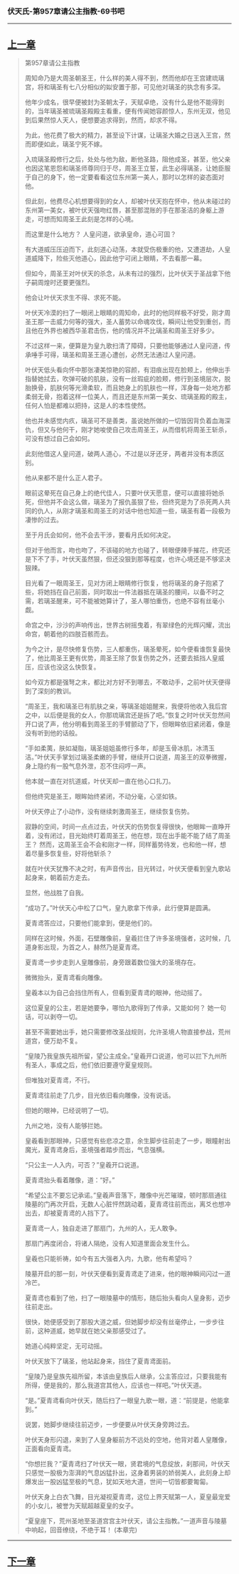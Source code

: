 ### 伏天氏-第957章请公主指教-69书吧

--------
[上一章](./f5321c9e536ce742ae97ea262689bebf.md)
--------


>
>
>
>第957章请公主指教
>
>周知命乃是大周圣朝圣王，什么样的美人得不到，然而他却在王宫建琉璃宫，将和璃圣有七八分相似的姒安置于那，可见他对璃圣的执念有多深。
>
>他年少成名，很早便被封为圣朝太子，天赋卓绝，没有什么是他不能得到的，当年璃圣被琉璃圣殿殿主看重，便有传闻她容颜惊人，东州无双，他见到后果然惊人天人，便想要追求得到，然而，却求不得。
>
>为此，他花费了极大的精力，甚至设下计谋，让璃圣大婚之日送入王宫，然而即便如此，璃圣宁死不嫁。
>
>入琉璃圣殿修行之后，处处与他为敌，断他圣路，阻他成圣，甚至，他父亲也因这笔恩怨和璃圣师尊同归于尽，周圣王立誓，此生必得璃圣，让她臣服于自己的身下，他一定要看看这位东州第一美人，那时以怎样的姿态面对他。
>
>但此刻，他费尽心机想要得到的女人，却被叶伏天抱在怀中，他从未碰过的东州第一美女，被叶伏天强吻红唇，甚至那混账的手在那圣洁的身躯上游走，可想而知周圣王此刻是怎样的心境。
>
>而这里是什么地方？
>人皇问道，欲承皇命，道心可固？
>
>有大道威压压迫而下，此刻道心动荡，本就受伤极重的他，又遭道劫，人皇道威降下，险些灭他道心，因此他宁可闭上眼睛，不去看那一幕。
>
>但如今，周圣王对叶伏天的杀念，从未有过的强烈，比叶伏天于圣战拿下他子嗣周煌时还要更强烈。
>
>他会让叶伏天求生不得、求死不能。
>
>叶伏天冷漠的扫了一眼闭上眼睛的周知命，此时的他同样极不好受，刚才周圣王那一击威力何等的强大，圣人蓄势以命魂攻伐，瞬间让他受到重创，而且他在外界也被西华圣君击伤，他的情况并不比璃圣和周圣王好多少。
>
>不过这样一来，便算是为皇九歌扫清了障碍，只要他能够通过人皇问道，传承唾手可得，璃圣和周圣王道心遭创，必然无法通过人皇问道。
>
>叶伏天低头看向怀中那张凄美惊艳的容颜，有泪痕出现在脸颊上，他伸出手指替她拭去，吹弹可破的肌肤，没有一丝瑕疵的脸颊，修行到圣境层次，脱胎换骨，肌肤何等光滑柔软，而且她身上的肌肤也一样，浑身每一处地方都柔弱无骨，抱着这样一位美人，而且还是东州第一美女、琉璃圣殿的殿主，任何人怕是都难以把持，这是人的本性使然。
>
>他也并未感觉内疚，璃圣可不是善类，虽说她所做的一切皆因背负着血海深仇，但又与他何干，刚才她唆使自己攻击周圣王，从而借机将周圣王斩杀，可没有想过自己会如何。
>
>此刻他借这人皇问道，破两人道心，不过是以牙还牙，两者并没有本质区别。
>
>他从来都不是什么正人君子。
>
>眼前这晕死在自己身上的绝代佳人，只要叶伏天愿意，便可以直接将她杀死，但他并不会这么做，璃圣为了报仇虽狠了些，但终究是为了杀死两人共同的仇人，从刚才璃圣和周圣王的对话中他也知道一些，璃圣有着一段极为凄惨的过去。
>
>至于月氏会如何，他不会去干涉，要看月氏如何决定。
>
>但对于他而言，吻也吻了，不该碰的地方也碰了，转眼便辣手摧花，终究还是下不了手，叶伏天虽然狠，但还没狠到那等程度，也许心境还是不够坚决狠辣。
>
>目光看了一眼周圣王，见对方闭上眼睛修行恢复，他将璃圣的身子抱紧了些，将她挡在自己前面，同时取出一件法器抵在璃圣的腰间，以备不时之需，若璃圣醒来，可不能被她算计了，圣人哪怕重伤，也绝不容有丝毫小觑。
>
>命宫之中，沙沙的声响传出，世界古树摇曳着，有翠绿色的光辉闪耀，流出命宫，朝着他的四肢百骸而去。
>
>为今之计，是尽快修复伤势，三人都重伤，璃圣晕死，如今便看谁恢复最快了，他比周圣王更有优势，周圣王除了恢复伤势之外，还要去抵挡人皇威压，应该也没这么快恢复。
>
>如今双方都是强弩之末，都比对方好不到哪去，不敢动手，之前叶伏天便得到了深刻的教训。
>
>“周圣王，我和璃圣已有肌肤之亲，等璃圣姐姐醒来，我便将他收入我后宫之中，以后便是我的女人，你那琉璃宫还是拆了吧。”恢复之时叶伏天忽然间开口说了声，他分明看到周圣王的手臂颤动了下，但眼眸依旧紧闭着，像是没有听到他的话般。
>
>“手如柔荑，肤如凝脂，璃圣姐姐虽修行多年，却是玉骨冰肌，冰清玉洁。”叶伏天手掌划过璃圣柔嫩的手臂，继续开口说道，周圣王的双拳微握，身上隐约有一股气息外泄，忍不住闷哼一声。
>
>他本就一直在对抗道威，叶伏天却一直在他心口扎刀。
>
>但他终究是圣王，眼眸始终紧闭，不动分毫，心坚如铁。
>
>叶伏天停止了小动作，没有继续刺激周圣王，继续恢复伤势。
>
>寂静的空间，时间一点点过去，叶伏天的伤势恢复得很快，他眼眸一直睁开着，没有闭过，目光始终盯着周圣王，他在想，现在出手能不能了结了周圣王？
>然而，这周圣王会不会和刚才一样，同样蓄势待发，也和他一样，想着尽量多恢复些，好将他斩杀？
>
>就在叶伏天犹豫不决之时，有声音传出，目光转过，叶伏天便看到皇九歌站起身来，朝着前方走去。
>
>显然，他战胜了自我。
>
>“成功了。”叶伏天心中松了口气，皇九歌拿下传承，此行便算是圆满。
>
>夏青鸢答应过，只要他们能拿到，便是他们的。
>
>同样在这时候，外面，石壁雕像前，皇羲拦住了许多圣境强者，这时候，几道身影出现，为首之人，赫然乃是夏青鸢。
>
>夏青鸢一步步走到人皇雕像前，身旁跟着数位强大的圣境存在。
>
>微微抬头，夏青鸢看向雕像。
>
>皇羲本以为自己会挡住所有人，但看到夏青鸢的眼神，他动摇了。
>
>这位夏皇的公主，若是她要争，哪怕九歌得到了传承，又能如何？
>她一句话，可以剥夺一切。
>
>甚至不需要她出手，她只需要修改圣战规则，允许圣境人物直接参战，荒州道宫，便万劫不复。
>
>“皇陵乃我皇族先祖所留，望公主成全。”皇羲开口说道，他可以拦下九州所有圣人，事成之后，他们依旧要遵守夏皇规则。
>
>但唯独对夏青鸢，不行。
>
>夏青鸢往前走了几步，目光依旧看向雕像，没有说话。
>
>但她的眼神，已经说明了一切。
>
>九州之地，没有人能够拦她。
>
>皇羲看到那眼神，只感觉有些悲凉之意，余生脚步往前走了一步，眼瞳射出魔光，夏青鸢身后，圣境强者踏步而出，气息强横。
>
>“只公主一人入内，可否？”皇羲开口说道。
>
>夏青鸢抬头看着雕像，道：“好。”
>
>“希望公主不要忘记承诺。”皇羲声音落下，雕像中光芒璀璨，顿时那扇通往陵墓的门再次开启，无数人心脏怦然跳动着，夏青鸢往前而出，离爻也想冲出去，却被夏青鸢的人挡下了。
>
>夏青鸢一人，独自走进了那扇门，九州的人，无人敢争。
>
>那扇门再度闭合，将诸人隔绝，没有人知道里面会发生什么。
>
>皇羲也只能祈祷，如今有五大强者入内，九歌，他有希望吗？
>
>陵墓开启的那一刻，叶伏天便看到夏青鸢走了进来，他的眼神瞬间闪过一道冷芒。
>
>夏青鸢也看到了他，扫了一眼陵墓中的情形，随后抬头看向人皇身影，迈步往前走出。
>
>很快，她便感受到了那股大道之威，但她脚步却没有丝毫停止，一步步往前，这种道威，她早就在她父亲那感受过了。
>
>她道心纯粹坚定，无可动摇。
>
>叶伏天放下了璃圣，他站起身来，挡住了夏青鸢面前。
>
>“皇陵乃是皇族先祖所留，本该由皇族后人继承，公主答应过，只要我能有所得，便是我的，那么我道宫其他人，应该也一样吧。”叶伏天道。
>
>“是。”夏青鸢看向叶伏天，随后扫了一眼皇九歌一眼，道：“前提是，他能拿到。”
>
>说罢，她脚步继续往前迈步，一步便要从叶伏天身旁跨过去。
>
>叶伏天身形闪退，来到了人皇身躯前方不远处的空地，他背对着人皇雕像，正面看向夏青鸢。
>
>“你想拦我？”夏青鸢扫了叶伏天一眼，贤君境的气息绽放，刹那间，叶伏天只感觉一股极为澎湃的气息凶猛扑出，这身着男装的娇弱美人，此刻身上却爆发出一股凶猛至极的气息，犹如天地大道，世间一切皆都要匍匐。
>
>叶伏天身上白衣飞舞，目光凝视夏青鸢，这位上界天赋第一人，夏皇最宠爱的小女儿，被誉为天赋超越夏皇的女子。
>
>“夏皇座下，荒州圣地至圣道宫宫主叶伏天，请公主指教。”一道声音与陵墓中响起，回音缭绕，不绝于耳！
>(本章完)
>
>

--------
[下一章](./63471f8077efe58573603e68563598bf.md)
--------
